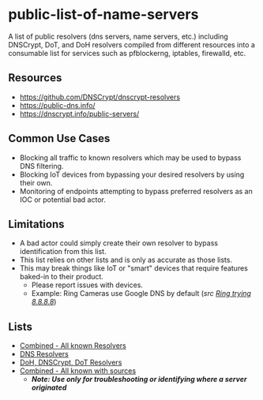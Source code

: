 # public-list-of-name-servers
A list of public resolvers (dns servers, name servers, etc.) including DNSCrypt, DoT, and DoH resolvers compiled from different resources into a consumable list for services such as pfblockerng, iptables, firewalld, etc.

## Resources
* https://github.com/DNSCrypt/dnscrypt-resolvers
* https://public-dns.info/
* https://dnscrypt.info/public-servers/

## Common Use Cases
* Blocking all traffic to known resolvers which may be used to bypass DNS filtering.
* Blocking IoT devices from bypassing your desired resolvers by using their own.
* Monitoring of endpoints attempting to bypass preferred resolvers as an IOC or potential bad actor.

## Limitations
* A bad actor could simply create their own resolver to bypass identification from this list.
* This list relies on other lists and is only as accurate as those lists.
* This may break things like IoT or "smart" devices that require features baked-in to their product.  
  * Please report issues with devices.
  * Example: Ring Cameras use Google DNS by default (_src [Ring trying 8.8.8.8](https://twitter.com/healeyio/status/1335385974977691649)_)

## Lists
* [Combined - All known Resolvers](https://github.com/healey.io/public-list-of-name-servers/)
* [DNS Resolvers](https://github.com/healey.io/public-list-of-name-servers/)
* [DoH, DNSCrypt, DoT Resolvers](https://github.com/healey.io/public-list-of-name-servers/)
* [Combined - All known with sources](https://github.com/healey.io/public-list-of-name-servers/)  
  * **_Note: Use only for troubleshooting or identifying where a server originated_**
